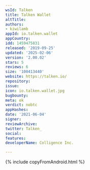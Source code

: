 ```yaml
---
wsId: Talken
title: Talken Wallet
altTitle: 
authors:
- kiwilamb
appId: io.talken.wallet
appCountry: 
idd: 1459475831
released: '2019-09-25'
updated: '2025-02-06'
version: '2.00.02'
stars: 5
reviews: 6
size: '100413440'
website: https://talken.io/
repository: 
issue: 
icon: io.talken.wallet.jpg
bugbounty: 
meta: ok
verdict: nobtc
appHashes: 
date: '2021-06-04'
signer: 
reviewArchive: 
twitter: Talken_
social: 
features: 
developerName: Colligence Inc.

---
```


{% include copyFromAndroid.html %}

